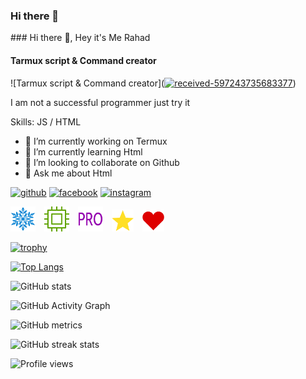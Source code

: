 ### Hi there 👋

<!--
**MR-RAHAD-511/MR-RAHAD-511** is a ✨ _special_ ✨ repository because its `README.md` (this file) appears on your GitHub profile.

Here are some ideas to get you started:

- 🔭 I’m currently working on ...
- 🌱 I’m currently learning ...
- 👯 I’m looking to collaborate on ...
- 🤔 I’m looking for help with ...
- 💬 Ask me about ...
- 📫 How to reach me: ...
- 😄 Pronouns: ...
- ⚡ Fun fact: ...
-->### Hi there 👋, Hey it's Me Rahad 
#### Tarmux script & Command creator
![Tarmux script & Command creator](<a href="https://imgbb.com/"><img src="https://i.ibb.co/3c7mvwW/received-597243735683377.jpg" alt="received-597243735683377" border="0"></a>)

I am not a successful programmer just try it

Skills: JS / HTML 

- 🔭 I’m currently working on Termux 
- 🌱 I’m currently learning Html 
- 👯 I’m looking to collaborate on Github 
- 💬 Ask me about Html 


[<img src='https://cdn.jsdelivr.net/npm/simple-icons@3.0.1/icons/github.svg' alt='github' height='40'>](https://github.com/MR-RAHAD-511)  [<img src='https://cdn.jsdelivr.net/npm/simple-icons@3.0.1/icons/facebook.svg' alt='facebook' height='40'>](https://www.facebook.com/www.xnx.com9)  [<img src='https://cdn.jsdelivr.net/npm/simple-icons@3.0.1/icons/instagram.svg' alt='instagram' height='40'>](https://www.instagram.com/mdrahad_hosain/)  

<a href='https://archiveprogram.github.com/'><img src='https://raw.githubusercontent.com/acervenky/animated-github-badges/master/assets/acbadge.gif' width='40' height='40'></a> <a href='https://docs.github.com/en/developers'><img src='https://raw.githubusercontent.com/acervenky/animated-github-badges/master/assets/devbadge.gif' width='40' height='40'></a> <a href='https://github.com/pricing'><img src='https://raw.githubusercontent.com/acervenky/animated-github-badges/master/assets/pro.gif' width='40' height='40'></a> <a href='https://stars.github.com/'><img src='https://raw.githubusercontent.com/acervenky/animated-github-badges/master/assets/starbadge.gif' width='35' height='35'></a> <a href='https://docs.github.com/en/github/supporting-the-open-source-community-with-github-sponsors'><img src='https://raw.githubusercontent.com/acervenky/animated-github-badges/master/assets/sponsorbadge.gif' width='35' height='35'></a> 

[![trophy](https://github-profile-trophy.vercel.app/?username=MR-RAHAD-511)](https://github.com/ryo-ma/github-profile-trophy)

[![Top Langs](https://github-readme-stats.vercel.app/api/top-langs/?username=MR-RAHAD-511)](https://github.com/anuraghazra/github-readme-stats)

![GitHub stats](https://github-readme-stats.vercel.app/api?username=MR-RAHAD-511&show_icons=true&count_private=true)  

![GitHub Activity Graph](https://activity-graph.herokuapp.com/graph?username=MR-RAHAD-511)  

![GitHub metrics](https://metrics.lecoq.io/MR-RAHAD-511)  

![GitHub streak stats](https://streak-stats.demolab.com/?user=MR-RAHAD-511)  

![Profile views](https://gpvc.arturio.dev/MR-RAHAD-511)
